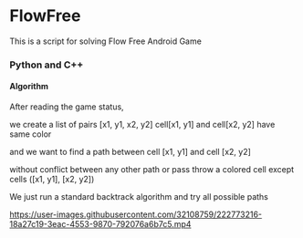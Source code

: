 # FlowFree
This is a script for solving Flow Free Android Game 

### Python and C++

#### Algorithm
After reading the game status, 

we create a list of pairs [x1, y1, x2, y2] cell[x1, y1] and cell[x2, y2] have same color

and we want to find a path between cell [x1, y1] and cell [x2, y2] 

without conflict between any other path or pass throw a colored cell except cells ([x1, y1], [x2, y2]) 

We just run a standard backtrack algorithm and try all possible paths 


https://user-images.githubusercontent.com/32108759/222773216-18a27c19-3eac-4553-9870-792076a6b7c5.mp4


